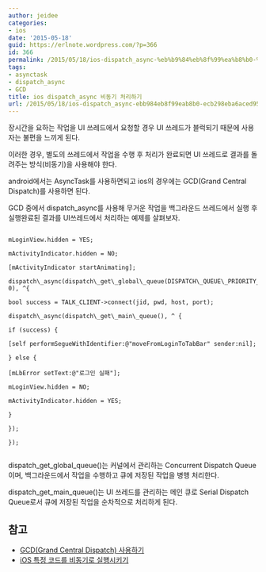 ```yaml
---
author: jeidee
categories:
- ios
date: '2015-05-18'
guid: https://erlnote.wordpress.com/?p=366
id: 366
permalink: /2015/05/18/ios-dispatch_async-%eb%b9%84%eb%8f%99%ea%b8%b0-%ec%b2%98%eb%a6%ac%ed%95%98%ea%b8%b0/
tags:
- asynctask
- dispatch_async
- GCD
title: ios dispatch_async 비동기 처리하기
url: /2015/05/18/ios-dispatch_async-ebb984eb8f99eab8b0-ecb298eba6aced9598eab8b0
---
```


장시간을 요하는 작업을 UI 쓰레드에서 요청할 경우 UI 쓰레드가 블럭되기 때문에 사용자는 불편을 느끼게 된다.
  
이러한 경우, 별도의 쓰레드에서 작업을 수행 후 처리가 완료되면 UI 쓰레드로 결과를 돌려주는 방식(비동기)을 사용해야 한다.
  
android에서는 AsyncTask를 사용하면되고 ios의 경우에는 GCD(Grand Central Dispatch)를 사용하면 된다.

GCD 중에서 dispatch_async를 사용해 무거운 작업을 백그라운드 쓰레드에서 실행 후 실행완료된 결과를 UI쓰레드에서 처리하는 예제를 살펴보자.

```objc
      
mLoginView.hidden = YES;
      
mActivityIndicator.hidden = NO;
      
[mActivityIndicator startAnimating];

dispatch\_async(dispatch\_get\_global\_queue(DISPATCH\_QUEUE\_PRIORITY_DEFAULT, 0), ^{

bool success = TALK_CLIENT->connect(jid, pwd, host, port);

dispatch\_async(dispatch\_get\_main\_queue(), ^ {
              
if (success) {
                  
[self performSegueWithIdentifier:@"moveFromLoginToTabBar" sender:nil];
              
} else {
                  
[mLbError setText:@"로그인 실패"];
                  
mLoginView.hidden = NO;
                  
mActivityIndicator.hidden = YES;
              
}
          
});
      
});
  
```

dispatch\_get\_global_queue()는 커널에서 관리하는 Concurrent Dispatch Queue이며, 백그라운드에서 작업을 수행하고 큐에 저장된 작업을 병행 처리한다.

dispatch\_get\_main_queue()는 UI 쓰레드를 관리하는 메인 큐로 Serial Dispatch Queue로서 큐에 저장된 작업을 순차적으로 처리하게 된다.

## 참고

  * [GCD(Grand Central Dispatch) 사용하기](http://padgom.tistory.com/entry/iOS-%EA%B8%B0%EB%B3%B8-GCDGrand-Central-Dispatch-%EC%82%AC%EC%9A%A9%ED%95%98%EA%B8%B0)
  * [iOS 특정 코드를 비동기로 실행시키기](http://seorenn.blogspot.kr/2012/04/ios.html)